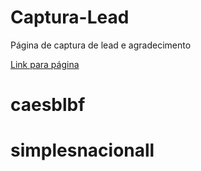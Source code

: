 # Captura-Lead
Página de captura de lead e agradecimento

[Link para página](https://captura-de-lead.netlify.app)
# caesblbf
# simplesnacionall
